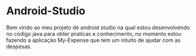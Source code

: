 # Android-Studio

Bem vindo ao meu projeto de android studio na qual estou desenvolvendo no código java para obter praticas e conhecimento, no momento estou fazendo a aplicação My-Expense que tem um intuíto de ajudar com as despesas.
